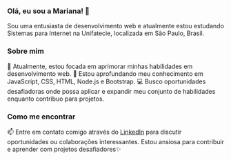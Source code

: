 ### **Olá, eu sou a Mariana!** 👋

Sou uma entusiasta de desenvolvimento web e atualmente estou estudando Sistemas para Internet na Unifatecie, localizada em São Paulo, Brasil.

### **Sobre mim**
🔭 Atualmente, estou focada em aprimorar minhas habilidades em desenvolvimento web.
🌱 Estou aprofundando meu conhecimento em JavaScript, CSS, HTML, Node.js e Bootstrap.
💻 Busco oportunidades desafiadoras onde possa aplicar e expandir meu conjunto de habilidades enquanto contribuo para projetos.

### **Como me encontrar**
📫 Entre em contato comigo através do [LinkedIn]([https://www.linkedin.com/seu_perfil](https://br.linkedin.com/in/mariana-jager-de-macedo-soares-a2490614b))
 para discutir oportunidades ou colaborações interessantes.
Estou ansiosa para contribuir e aprender com projetos desafiadores✨
